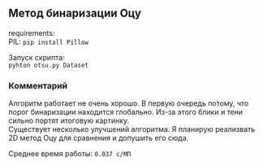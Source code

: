 ## Метод бинаризации Оцу

requirements:  
PIL: `pip install Pillow`

Запуск скрипта:  
`pyhton otsu.py Dataset`

### Комментарий

Алгоритм работает не очень хорошо. В первую очередь потому, что порог бинаризации находится глобально. 
Из-за этого блики и тени сильно портят итоговую картинку.  
Существует несколько улучшений алгоритма. Я планирую реализвать 2D метод Оцу для сравнения и допушить его сюда. 

Среднее время работы: `0.037 с/МП`
